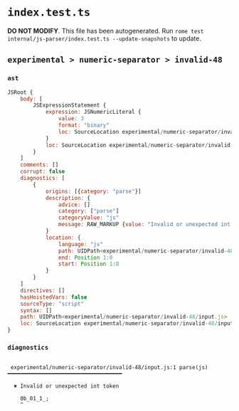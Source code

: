 # `index.test.ts`

**DO NOT MODIFY**. This file has been autogenerated. Run `rome test internal/js-parser/index.test.ts --update-snapshots` to update.

## `experimental > numeric-separator > invalid-48`

### `ast`

```javascript
JSRoot {
	body: [
		JSExpressionStatement {
			expression: JSNumericLiteral {
				value: 3
				format: "binary"
				loc: SourceLocation experimental/numeric-separator/invalid-48/input.js 1:0-1:8
			}
			loc: SourceLocation experimental/numeric-separator/invalid-48/input.js 1:0-1:9
		}
	]
	comments: []
	corrupt: false
	diagnostics: [
		{
			origins: [{category: "parse"}]
			description: {
				advice: []
				category: ["parse"]
				categoryValue: "js"
				message: RAW_MARKUP {value: "Invalid or unexpected int token"}
			}
			location: {
				language: "js"
				path: UIDPath<experimental/numeric-separator/invalid-48/input.js>
				end: Position 1:0
				start: Position 1:0
			}
		}
	]
	directives: []
	hasHoistedVars: false
	sourceType: "script"
	syntax: []
	path: UIDPath<experimental/numeric-separator/invalid-48/input.js>
	loc: SourceLocation experimental/numeric-separator/invalid-48/input.js 1:0-2:0
}
```

### `diagnostics`

```

 experimental/numeric-separator/invalid-48/input.js:1 parse(js) ━━━━━━━━━━━━━━━━━━━━━━━━━━━━━━━━━━━━

  ✖ Invalid or unexpected int token

    0b_01_1_;
    ^


```
